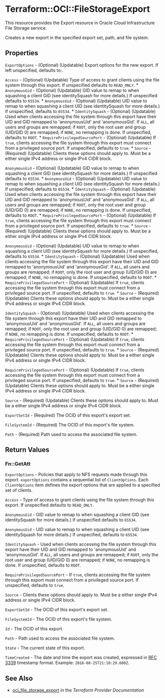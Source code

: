 # Terraform::OCI::FileStorageExport

This resource provides the Export resource in Oracle Cloud Infrastructure File Storage service.

Creates a new export in the specified export set, path, and
file system.

## Properties

`ExportOptions` - (Optional) (Updatable) Export options for the new export. If left unspecified, defaults to:.

`Access` - (Optional) (Updatable) Type of access to grant clients using the file system through this export. If unspecified defaults to `READ_ONLY`. * `AnonymousGid` - (Optional) (Updatable) GID value to remap to when squashing a client GID (see identitySquash for more details.) If unspecified defaults to `65534`. * `AnonymousUid` - (Optional) (Updatable) UID value to remap to when squashing a client UID (see identitySquash for more details.) If unspecified, defaults to `65534`. * `IdentitySquash` - (Optional) (Updatable) Used when clients accessing the file system through this export have their UID and GID remapped to 'anonymousUid' and 'anonymousGid'. If `ALL`, all users and groups are remapped; if `ROOT`, only the root user and group (UID/GID 0) are remapped; if `NONE`, no remapping is done. If unspecified, defaults to `ROOT`. * `RequirePrivilegedSourcePort` - (Optional) (Updatable) If `true`, clients accessing the file system through this export must connect from a privileged source port. If unspecified, defaults to `true`. * `Source` - (Required) (Updatable) Clients these options should apply to. Must be a either single IPv4 address or single IPv4 CIDR block.

`AnonymousGid` - (Optional) (Updatable) GID value to remap to when squashing a client GID (see identitySquash for more details.) If unspecified defaults to `65534`. * `AnonymousUid` - (Optional) (Updatable) UID value to remap to when squashing a client UID (see identitySquash for more details.) If unspecified, defaults to `65534`. * `IdentitySquash` - (Optional) (Updatable) Used when clients accessing the file system through this export have their UID and GID remapped to 'anonymousUid' and 'anonymousGid'. If `ALL`, all users and groups are remapped; if `ROOT`, only the root user and group (UID/GID 0) are remapped; if `NONE`, no remapping is done. If unspecified, defaults to `ROOT`. * `RequirePrivilegedSourcePort` - (Optional) (Updatable) If `true`, clients accessing the file system through this export must connect from a privileged source port. If unspecified, defaults to `true`. * `Source` - (Required) (Updatable) Clients these options should apply to. Must be a either single IPv4 address or single IPv4 CIDR block.

`AnonymousUid` - (Optional) (Updatable) UID value to remap to when squashing a client UID (see identitySquash for more details.) If unspecified, defaults to `65534`. * `IdentitySquash` - (Optional) (Updatable) Used when clients accessing the file system through this export have their UID and GID remapped to 'anonymousUid' and 'anonymousGid'. If `ALL`, all users and groups are remapped; if `ROOT`, only the root user and group (UID/GID 0) are remapped; if `NONE`, no remapping is done. If unspecified, defaults to `ROOT`. * `RequirePrivilegedSourcePort` - (Optional) (Updatable) If `true`, clients accessing the file system through this export must connect from a privileged source port. If unspecified, defaults to `true`. * `Source` - (Required) (Updatable) Clients these options should apply to. Must be a either single IPv4 address or single IPv4 CIDR block.

`IdentitySquash` - (Optional) (Updatable) Used when clients accessing the file system through this export have their UID and GID remapped to 'anonymousUid' and 'anonymousGid'. If `ALL`, all users and groups are remapped; if `ROOT`, only the root user and group (UID/GID 0) are remapped; if `NONE`, no remapping is done. If unspecified, defaults to `ROOT`. * `RequirePrivilegedSourcePort` - (Optional) (Updatable) If `true`, clients accessing the file system through this export must connect from a privileged source port. If unspecified, defaults to `true`. * `Source` - (Required) (Updatable) Clients these options should apply to. Must be a either single IPv4 address or single IPv4 CIDR block.

`RequirePrivilegedSourcePort` - (Optional) (Updatable) If `true`, clients accessing the file system through this export must connect from a privileged source port. If unspecified, defaults to `true`. * `Source` - (Required) (Updatable) Clients these options should apply to. Must be a either single IPv4 address or single IPv4 CIDR block.

`Source` - (Required) (Updatable) Clients these options should apply to. Must be a either single IPv4 address or single IPv4 CIDR block.

`ExportSetId` - (Required) The OCID of this export's export set.

`FileSystemId` - (Required) The OCID of this export's file system.

`Path` - (Required) Path used to access the associated file system.


## Return Values

### Fn::GetAtt

`ExportOptions` - Policies that apply to NFS requests made through this export. `exportOptions` contains a sequential list of `ClientOptions`. Each `ClientOptions` item defines the export options that are applied to a specified set of clients.

`Access` - Type of access to grant clients using the file system through this export. If unspecified defaults to `READ_ONLY`.

`AnonymousGid` - GID value to remap to when squashing a client GID (see identitySquash for more details.) If unspecified defaults to `65534`.

`AnonymousUid` - UID value to remap to when squashing a client UID (see identitySquash for more details.) If unspecified, defaults to `65534`.

`IdentitySquash` - Used when clients accessing the file system through this export have their UID and GID remapped to 'anonymousUid' and 'anonymousGid'. If `ALL`, all users and groups are remapped; if `ROOT`, only the root user and group (UID/GID 0) are remapped; if `NONE`, no remapping is done. If unspecified, defaults to `ROOT`.

`RequirePrivilegedSourcePort` - If `true`, clients accessing the file system through this export must connect from a privileged source port. If unspecified, defaults to `true`.

`Source` - Clients these options should apply to. Must be a either single IPv4 address or single IPv4 CIDR block.

`ExportSetId` - The OCID of this export's export set.

`FileSystemId` - The OCID of this export's file system.

`Id` - The OCID of this export.

`Path` - Path used to access the associated file system.

`State` - The current state of this export.

`TimeCreated` - The date and time the export was created, expressed in [RFC 3339](https://tools.ietf.org/rfc/rfc3339) timestamp format.  Example: `2016-08-25T21:10:29.600Z`.

## See Also

* [oci_file_storage_export](https://www.terraform.io/docs/providers/oci/r/file_storage_export.html) in the _Terraform Provider Documentation_
